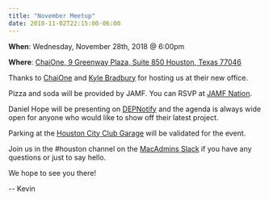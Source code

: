 ```yaml
---
title: "November Meetup"
date: 2018-11-02T22:15:00-06:00
---
```

**When**: Wednesday, November 28th, 2018 @ 6:00pm

**Where**: [ChaiOne, 9 Greenway Plaza, Suite 850
Houston, Texas 77046](https://goo.gl/maps/vyDDcBAKSAw)

Thanks to [ChaiOne](https://chaione.com/about/ "ChaiOne") and [Kyle Bradbury](https://twitter.com/kylebradbury) for hosting us at their new office.

Pizza and soda will be provided by JAMF. You can RSVP at [JAMF Nation](https://www.jamf.com/jamf-nation/events/user-groups/240/houston-apple-admins-november-meet-up).

Daniel Hope will be presenting on [DEPNotify](https://gitlab.com/Mactroll/DEPNotify) and the agenda is always wide open for anyone who would like to show off their latest project.

Parking at the [Houston City Club Garage](https://goo.gl/maps/AgDxPcNMFH42) will be validated for the event.

Join us in the #houston channel on the [MacAdmins Slack](http://macadmins.org) if you have any questions or just to say hello.

We hope to see you there!

-- Kevin
